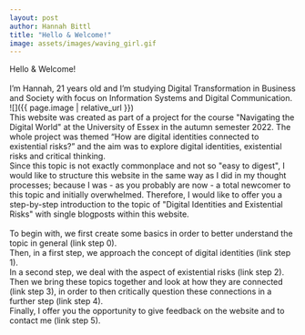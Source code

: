 ```yaml
---
layout: post
author: Hannah Bittl
title: "Hello & Welcome!"
image: assets/images/waving_girl.gif
---
```

Hello & Welcome!
<br><br>
I’m Hannah, 21 years old and I’m studying Digital Transformation in Business and Society with focus on Information Systems and Digital Communication.
<br>
![]({{ page.image | relative_url }})
<br>
This website was created as part of a project for the course "Navigating the Digital World" at the University of Essex in the autumn semester 2022. The whole project was themed “How are digital identities connected to existential risks?” and the aim was to explore digital identities, existential risks and critical thinking.
<br>
Since this topic is not exactly commonplace and not so "easy to digest", I would like to structure this website in the same way as I did in my thought processes; because I was - as you probably are now - a total newcomer to this topic and initially overwhelmed. Therefore, I would like to offer you a step-by-step introduction to the topic of "Digital Identities and Existential Risks" with single blogposts within this website. 
<br><br>
To begin with, we first create some basics in order to better understand the topic in general (link step 0). <br>
Then, in a first step, we approach the concept of digital identities (link step 1). <br>
In a second step, we deal with the aspect of existential risks (link step 2). <br>
Then we bring these topics together and look at how they are connected (link step 3), in order to then critically question these connections in a further step (link step 4). <br>
Finally, I offer you the opportunity to give feedback on the website and to contact me (link step 5). <br>




[jekyll-docs]: http://jekyllrb.com/docs/home
[jekyll-gh]:   https://github.com/jekyll/jekyll
[jekyll-talk]: https://talk.jekyllrb.com/
